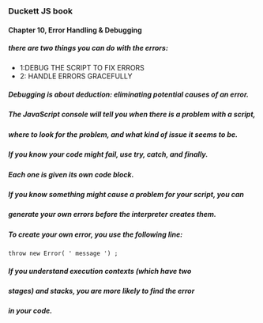 ### Duckett JS book
#### Chapter 10, Error Handling & Debugging
##### there are two things you can do with the errors:
* 1:DEBUG THE SCRIPT TO FIX ERRORS 
* 2: HANDLE ERRORS GRACEFULLY 
##### Debugging is about deduction: eliminating potential causes of an error.
##### The JavaScript console will tell you when there is a problem with a script,
##### where to look for the problem, and what kind of issue it seems to be. 
##### If you know your code might fail, use try, catch, and finally.
##### Each one is given its own code block. 
##### If you know something might cause a problem for your script, you can
##### generate your own errors before the interpreter creates them. 
##### To create your own error, you use the following line:
```
throw new Error( ' message ') ;
```
##### If you understand execution contexts (which have two
##### stages) and stacks, you are more likely to find the error
##### in your code. 

